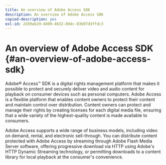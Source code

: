 ```yaml
---
title: An overview of Adobe Access SDK
description: An overview of Adobe Access SDK
copied-description: yes
exl-id: 2d39ab29-d499-4632-894c-03b07d3ffdc3
---
```

# An overview of Adobe Access SDK {#an-overview-of-adobe-access-sdk}

Adobe® Access™ SDK is a digital rights management platform that makes it possible to protect and securely deliver video and audio content for playback on consumer devices such as personal computers. Adobe Access is a flexible platform that enables content owners to protect their content and maintain control over distribution. Content owners can protect and manage their rights by creating licenses for each digital media file, ensuring that a wide variety of the highest-quality content is made available to consumers.

Adobe Access supports a wide range of business models, including video on demand, rental, and electronic sell-through. You can distribute content protected with Adobe Access by streaming through Adobe Flash Media Server software, offering progressive download via HTTP using Adobe's HTTP Dynamic Streaming technology, or permitting downloads to a content library for local playback at the consumer's convenience.
